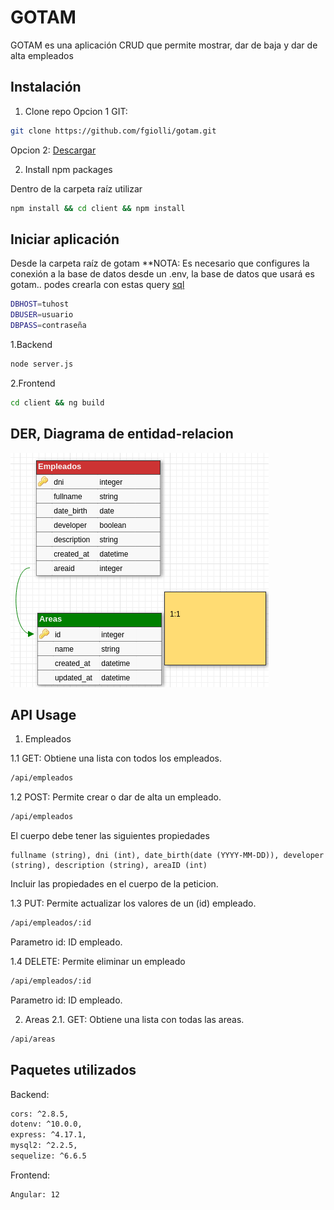 # GOTAM

GOTAM es una aplicación CRUD que permite mostrar, dar de baja y dar de alta empleados

## Instalación
1. Clone repo
 Opcion 1 GIT:

```bash
git clone https://github.com/fgiolli/gotam.git
```
Opcion 2: 
[Descargar](https://github.com/fgiolli/gotam/archive/refs/heads/main.zip)

2. Install npm packages

Dentro de la carpeta raíz utilizar
```bash
npm install && cd client && npm install
```

## Iniciar aplicación

Desde la carpeta raíz de gotam
**NOTA: Es necesario que configures la conexión a la base de datos desde un .env, la base de datos que usará es gotam.. podes crearla con estas query [sql](gotam.sql) 
```bash
DBHOST=tuhost
DBUSER=usuario
DBPASS=contraseña
```

1.Backend
```bash
node server.js
```

2.Frontend
```bash
cd client && ng build
```

## DER, Diagrama de entidad-relacion
![Empleado belongs to Area](der.png)

## API Usage
1. Empleados

1.1 GET: Obtiene una lista con todos los empleados.

```bash
/api/empleados
```

1.2 POST: Permite crear o dar de alta un empleado.
```bash
/api/empleados
```
El cuerpo debe tener las siguientes propiedades
```bas
fullname (string), dni (int), date_birth(date (YYYY-MM-DD)), developer (string), description (string), areaID (int)
```
Incluir las propiedades en el cuerpo de la peticion.

1.3 PUT: Permite actualizar los valores de un (id) empleado.
```bash
/api/empleados/:id
```
Parametro id: ID empleado.


1.4 DELETE: Permite eliminar un empleado
```bash
/api/empleados/:id
```
Parametro id: ID empleado.

2. Areas
2.1. GET: Obtiene una lista con todas las areas.

```bash
/api/areas
```

## Paquetes utilizados
Backend:
```bash
cors: ^2.8.5,
dotenv: ^10.0.0,
express: ^4.17.1,
mysql2: ^2.2.5,
sequelize: ^6.6.5
```
Frontend:
```bash
Angular: 12
```
